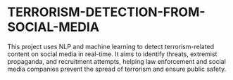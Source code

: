 # TERRORISM-DETECTION-FROM-SOCIAL-MEDIA
This project uses NLP and machine learning to detect terrorism-related content on social media in real-time. It aims to identify threats, extremist propaganda, and recruitment attempts, helping law enforcement and social media companies prevent the spread of terrorism and ensure public safety.
